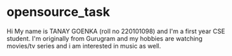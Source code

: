 # opensource_task
Hi My name is TANAY GOENKA (roll no 220101098) and I'm a first year CSE student. I'm originally from Gurugram and my hobbies
are watching movies/tv series and i am interested in music as well.
